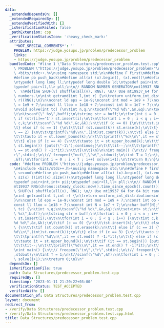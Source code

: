 ```yaml
---
data:
  _extendedDependsOn: []
  _extendedRequiredBy: []
  _extendedVerifiedWith: []
  _isVerificationFailed: false
  _pathExtension: cpp
  _verificationStatusIcon: ':heavy_check_mark:'
  attributes:
    '*NOT_SPECIAL_COMMENTS*': ''
    PROBLEM: https://judge.yosupo.jp/problem/predecessor_problem
    links:
    - https://judge.yosupo.jp/problem/predecessor_problem
  bundledCode: "#line 1 \"Data Structures/predecessor_problem.test.cpp\"\n#define\
    \ PROBLEM \"https://judge.yosupo.jp/problem/predecessor_problem\"\n\n#include\
    \ <bits/stdc++.h>\nusing namespace std;\n\n#define F first\n#define S second\n\
    #define pb push_back\n#define all(x) (x).begin(), (x).end()\n#define sz(x) ((int)(x).size())\n\
    \ntypedef long long ll;\ntypedef long double ld;\ntypedef pair<int,int> pii;\n\
    typedef pair<ll,ll> pll;\n\n// RANDOM NUMBER GENERATOR\nmt19937 RNG(chrono::steady_clock::now().time_since_epoch().count());\
    \  \n#define SHUF(v) shuffle(all(v), RNG); \n// Use mt19937_64 for 64 bit random\
    \ numbers.\n\nint getrand(int l,int r) {\n\treturn uniform_int_distribution<int>(l,\
    \ r)(RNG);\n}\n\nconst ld eps = 1e-9;\nconst int mod = 1e9 + 7;\nconst int oo\
    \ = 1e9 + 7;\nconst ll lloo = 1e18 + 7;\nconst int N = 1e7 + 7;\n\nchar buff[N];\n\
    \nvoid solve(int tc) {\n\tint n,q;\n\tscanf(\"%d %d\",&n,&q);\n\tset<int> st;\n\
    \t\n\tscanf(\" %s\",buff);\n\tstring str = buff;\n\tfor(int i = 0 ; i < n ; i++)\
    \ if (str[i]=='1') st.insert(i);\n\t\n\tfor(int i = 0 ; i < q ; i++) {\n\t\tint\
    \ c,k;\n\t\tscanf(\"%d %d\",&c,&k);\n\t\tif (c == 0) {\n\t\t\tst.insert(k);\n\t\
    \t} else if (c == 1) {\n\t\t\tif (st.count(k)) st.erase(k);\n\t\t} else if (c\
    \ == 2) {\n\t\t\tprintf(\"%d\\n\",(int)st.count(k));\n\t\t} else if (c == 3) {\n\
    \t\t\tauto it = st.lower_bound(k);\n\t\t\tprintf(\"%d\\n\",it == st.end() ? -1:*it);\n\
    \t\t} else if (c == 4) {\n\t\t\tauto it = st.upper_bound(k);\n\t\t\tif (it ==\
    \ st.begin()) {puts(\"-1\");continue;}\n\t\t\tit--;\n\t\t\tprintf(\"%d\\n\",it\
    \ == st.end() ? -1:*it);\n\t\t}\n\t}\n}\n\nint main() {\n\t// freopen(\"in\",\"\
    r\",stdin);\n\t// freopen(\"out\",\"w\",stdout);\n\tint T = 1;\n\t//scanf(\"%d\"\
    ,&T);\n\tfor(int i = 0 ; i < T ; i++) solve(i+1);\n\treturn 0;\n}\n"
  code: "#define PROBLEM \"https://judge.yosupo.jp/problem/predecessor_problem\"\n\
    \n#include <bits/stdc++.h>\nusing namespace std;\n\n#define F first\n#define S\
    \ second\n#define pb push_back\n#define all(x) (x).begin(), (x).end()\n#define\
    \ sz(x) ((int)(x).size())\n\ntypedef long long ll;\ntypedef long double ld;\n\
    typedef pair<int,int> pii;\ntypedef pair<ll,ll> pll;\n\n// RANDOM NUMBER GENERATOR\n\
    mt19937 RNG(chrono::steady_clock::now().time_since_epoch().count());  \n#define\
    \ SHUF(v) shuffle(all(v), RNG); \n// Use mt19937_64 for 64 bit random numbers.\n\
    \nint getrand(int l,int r) {\n\treturn uniform_int_distribution<int>(l, r)(RNG);\n\
    }\n\nconst ld eps = 1e-9;\nconst int mod = 1e9 + 7;\nconst int oo = 1e9 + 7;\n\
    const ll lloo = 1e18 + 7;\nconst int N = 1e7 + 7;\n\nchar buff[N];\n\nvoid solve(int\
    \ tc) {\n\tint n,q;\n\tscanf(\"%d %d\",&n,&q);\n\tset<int> st;\n\t\n\tscanf(\"\
    \ %s\",buff);\n\tstring str = buff;\n\tfor(int i = 0 ; i < n ; i++) if (str[i]=='1')\
    \ st.insert(i);\n\t\n\tfor(int i = 0 ; i < q ; i++) {\n\t\tint c,k;\n\t\tscanf(\"\
    %d %d\",&c,&k);\n\t\tif (c == 0) {\n\t\t\tst.insert(k);\n\t\t} else if (c == 1)\
    \ {\n\t\t\tif (st.count(k)) st.erase(k);\n\t\t} else if (c == 2) {\n\t\t\tprintf(\"\
    %d\\n\",(int)st.count(k));\n\t\t} else if (c == 3) {\n\t\t\tauto it = st.lower_bound(k);\n\
    \t\t\tprintf(\"%d\\n\",it == st.end() ? -1:*it);\n\t\t} else if (c == 4) {\n\t\
    \t\tauto it = st.upper_bound(k);\n\t\t\tif (it == st.begin()) {puts(\"-1\");continue;}\n\
    \t\t\tit--;\n\t\t\tprintf(\"%d\\n\",it == st.end() ? -1:*it);\n\t\t}\n\t}\n}\n\
    \nint main() {\n\t// freopen(\"in\",\"r\",stdin);\n\t// freopen(\"out\",\"w\"\
    ,stdout);\n\tint T = 1;\n\t//scanf(\"%d\",&T);\n\tfor(int i = 0 ; i < T ; i++)\
    \ solve(i+1);\n\treturn 0;\n}\n"
  dependsOn: []
  isVerificationFile: true
  path: Data Structures/predecessor_problem.test.cpp
  requiredBy: []
  timestamp: '2023-01-11 21:20:22+03:00'
  verificationStatus: TEST_ACCEPTED
  verifiedWith: []
documentation_of: Data Structures/predecessor_problem.test.cpp
layout: document
redirect_from:
- /verify/Data Structures/predecessor_problem.test.cpp
- /verify/Data Structures/predecessor_problem.test.cpp.html
title: Data Structures/predecessor_problem.test.cpp
---
```

